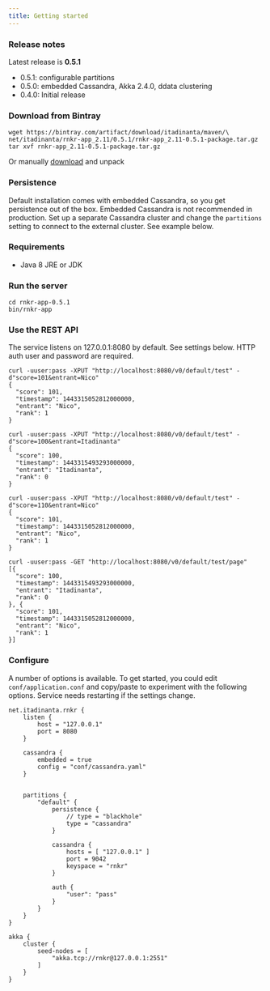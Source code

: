 ```yaml
---
title: Getting started
---
```

### Release notes

Latest release is **0.5.1**

- 0.5.1: configurable partitions
- 0.5.0: embedded Cassandra, Akka 2.4.0, ddata clustering
- 0.4.0: Initial release


### Download from Bintray 

	wget https://bintray.com/artifact/download/itadinanta/maven/\
	net/itadinanta/rnkr-app_2.11/0.5.1/rnkr-app_2.11-0.5.1-package.tar.gz
	tar xvf rnkr-app_2.11-0.5.1-package.tar.gz

Or manually [download](https://bintray.com/artifact/download/itadinanta/maven/net/itadinanta/rnkr-app_2.11/0.5.1/rnkr-app_2.11-0.5.1-package.tar.gz) and unpack

### Persistence

Default installation comes with embedded Cassandra, so you get persistence out of the box. Embedded Cassandra is not recommended in production. Set up a separate Cassandra
cluster and change the `partitions` setting to connect to the external cluster. See example below.

### Requirements

- Java 8 JRE or JDK

### Run the server

	cd rnkr-app-0.5.1
	bin/rnkr-app

### Use the REST API

The service listens on 127.0.0.1:8080 by default. See settings below. HTTP auth user and password are required.

	curl -uuser:pass -XPUT "http://localhost:8080/v0/default/test" -d"score=101&entrant=Nico"
	{
	  "score": 101,
	  "timestamp": 1443315052812000000,
	  "entrant": "Nico",
	  "rank": 1
	}

	curl -uuser:pass -XPUT "http://localhost:8080/v0/default/test" -d"score=100&entrant=Itadinanta"
	{
	  "score": 100,
	  "timestamp": 1443315493293000000,
	  "entrant": "Itadinanta",
	  "rank": 0
	}

	curl -uuser:pass -XPUT "http://localhost:8080/v0/default/test" -d"score=110&entrant=Nico"
	{
	  "score": 101,
	  "timestamp": 1443315052812000000,
	  "entrant": "Nico",
	  "rank": 1
	}

	curl -uuser:pass -GET "http://localhost:8080/v0/default/test/page"
	[{
	  "score": 100,
	  "timestamp": 1443315493293000000,
	  "entrant": "Itadinanta",
	  "rank": 0
	}, {
	  "score": 101,
	  "timestamp": 1443315052812000000,
	  "entrant": "Nico",
	  "rank": 1
	}]

### Configure

A number of options is available. To get started, you could edit `conf/application.conf` and copy/paste to experiment with the following options.
Service needs restarting if the settings change.

	net.itadinanta.rnkr {
		listen {
			host = "127.0.0.1"
			port = 8080
		}
		
		cassandra {
			embedded = true
			config = "conf/cassandra.yaml"
		}
		
		
		partitions {
			"default" {
				persistence {
					// type = "blackhole"
					type = "cassandra"
				}
		
				cassandra {
					hosts = [ "127.0.0.1" ]
					port = 9042
					keyspace = "rnkr"
				}
				
				auth {
					"user": "pass"
				}
			}
		}
	}
	
	akka {
		cluster {
			seed-nodes = [
				"akka.tcp://rnkr@127.0.0.1:2551"
			]
		}
	}